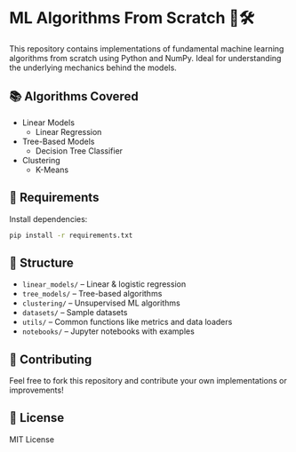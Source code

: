 # ML Algorithms From Scratch 🧠🛠️

This repository contains implementations of fundamental machine learning algorithms from scratch using Python and NumPy. Ideal for understanding the underlying mechanics behind the models.

## 📚 Algorithms Covered

- Linear Models
  - Linear Regression
- Tree-Based Models
  - Decision Tree Classifier
- Clustering
  - K-Means

## 🧰 Requirements
Install dependencies:
```bash
pip install -r requirements.txt
```

## 📁 Structure

- `linear_models/` – Linear & logistic regression
- `tree_models/` – Tree-based algorithms
- `clustering/` – Unsupervised ML algorithms
- `datasets/` – Sample datasets
- `utils/` – Common functions like metrics and data loaders
- `notebooks/` – Jupyter notebooks with examples

## 🚀 Contributing

Feel free to fork this repository and contribute your own implementations or improvements!

## 📜 License

MIT License
